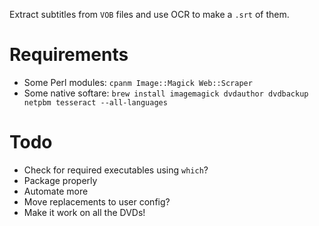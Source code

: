 Extract subtitles from `VOB` files and use OCR to make a `.srt` of them.

Requirements
============

- Some Perl modules: `cpanm Image::Magick Web::Scraper`
- Some native softare: `brew install imagemagick dvdauthor dvdbackup netpbm tesseract --all-languages`

Todo
====

- Check for required executables using `which`?
- Package properly
- Automate more
- Move replacements to user config?
- Make it work on all the DVDs!
